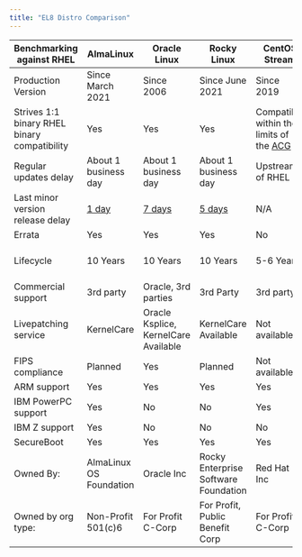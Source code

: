 ```yaml
---
title: "EL8 Distro Comparison"
---
```


| Benchmarking against RHEL                  | AlmaLinux                | Oracle Linux                                   | Rocky Linux                                 | CentOS Stream     | CentOS Linux      |
| -------------------------------------------|--------------------------|------------------------------------------------|-------------------------------------------- |-------------------|-------------------|
|Production Version                          | Since March 2021         | Since 2006                                     | Since June 2021                             | Since 2019        | Since 2004        |
|Strives 1:1 binary RHEL binary compatibility| Yes                      | Yes                                            | Yes                          | Compatible within the limits of the [ACG][acg] | Yes |
|Regular updates delay                       | About 1 business day     | About 1 business day                           | About 1 business day                        | Upstream of RHEL  | About 1 business day |
|Last minor version release delay            | [1 day][alma8.7]         | [7 days][oracle8.7]                            | [5 days][rocky8.7]                          | N/A               | N/A               |
|Errata                                      | Yes                      | Yes                                            | Yes                                         | No                | No                |
|Lifecycle                                   | 10 Years                 | 10 Years                                       | 10 Years                                    | 5-6 Years         | EOL on 2021-12-31 |
|Commercial support                          | 3rd party                | Oracle, 3rd parties                            | 3rd Party                                   | 3rd party         | 3rd party         |
|Livepatching service                        | KernelCare               | Oracle Ksplice, KernelCare Available           | KernelCare Available                        | Not available     | KernelCare, Kpatch |
|FIPS compliance                             | Planned                  | Yes                                            | Planned                                     | Not available     | Not available     |
|ARM support                                 | Yes                      | Yes                                            | Yes                                         | Yes               | Yes               |
|IBM PowerPC support                         | Yes                      | No                                             | No                                          | Yes               | Yes               |
|IBM Z support                               | Yes                      | No                                             | No                                          | No                | No                |
|SecureBoot                                  | Yes                      | Yes                                            | Yes                                         | Yes               | Yes               |
|Owned By:                                   | AlmaLinux OS Foundation  | Oracle Inc                                     | Rocky Enterprise Software Foundation        | Red Hat Inc       | Red Hat Inc       |
|Owned by org type:                          | Non-Profit 501(c)6       | For Profit C-Corp                              | For Profit, Public Benefit Corp             | For Profit C-Corp | For Profit C-Corp |

[acg]: https://access.redhat.com/articles/rhel8-abi-compatibility
[alma8.7]: https://almalinux.org/blog/almalinux-87-now-available/
[oracle8.7]: https://blogs.oracle.com/linux/post/oracle-linux-8-update-7
[rocky8.7]: https://rockylinux.org/news/rocky-linux-8-7-ga-release/

